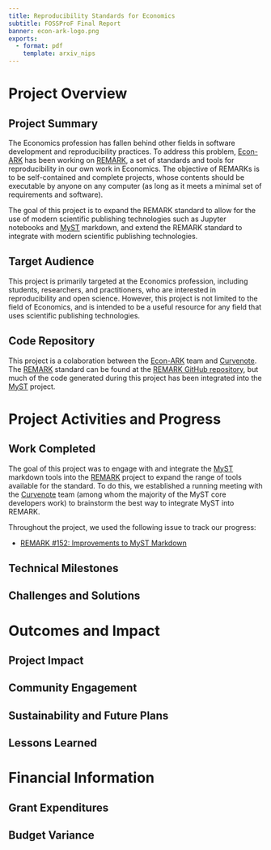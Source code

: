 ```yaml
---
title: Reproducibility Standards for Economics
subtitle: FOSSProF Final Report
banner: econ-ark-logo.png
exports:
  - format: pdf
    template: arxiv_nips
---
```


# Project Overview

## Project Summary

The Economics profession has fallen behind other fields in software development and reproducibility practices. To address this problem, [Econ-ARK] has been working on [REMARK], a set of standards and tools for reproducibility in our own work in Economics. The objective of REMARKs is to be self-contained and complete projects, whose contents should be executable by anyone on any computer (as long as it meets a minimal set of requirements and software).

The goal of this project is to expand the REMARK standard to allow for the use of modern scientific publishing technologies such as Jupyter notebooks and [MyST] markdown, and extend the REMARK standard to integrate with modern scientific publishing technologies.

## Target Audience

This project is primarily targeted at the Economics profession, including students, researchers, and practitioners, who are interested in reproducibility and open science. However, this project is not limited to the field of Economics, and is intended to be a useful resource for any field that uses scientific publishing technologies.

## Code Repository

This project is a colaboration between the [Econ-ARK] team and [Curvenote]. The [REMARK] standard can be found at the [REMARK GitHub repository](https://github.com/econ-ark/REMARK), but much of the code generated during this project has been integrated into the [MyST] project.

# Project Activities and Progress

## Work Completed

The goal of this project was to engage with and integrate the [MyST] markdown tools into the [REMARK] project to expand the range of tools available for the standard. To do this, we established a running meeting with the [Curvenote] team (among whom the majority of the MyST core developers work) to brainstorm the best way to integrate MyST into REMARK.

Throughout the project, we used the following issue to track our progress:

- [REMARK #152: Improvements to MyST Markdown](https://github.com/econ-ark/REMARK/issues/152)

## Technical Milestones

## Challenges and Solutions

# Outcomes and Impact

## Project Impact

## Community Engagement

## Sustainability and Future Plans

## Lessons Learned

# Financial Information

## Grant Expenditures

## Budget Variance

[Econ-ARK]: https://econ-ark.org/
[REMARK]: https://github.com/econ-ark/REMARK
[Curvenote]: https://curvenote.com/
[MyST]: https://github.com/jupyter-book/mystmd
